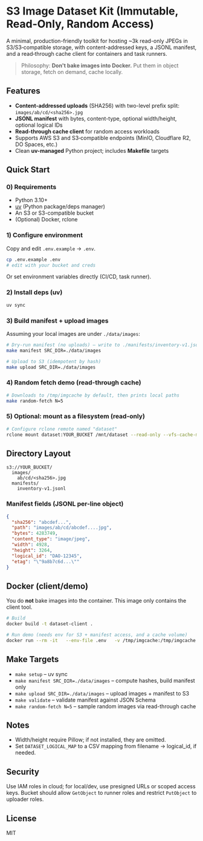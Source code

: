 
# S3 Image Dataset Kit (Immutable, Read-Only, Random Access)

A minimal, production-friendly toolkit for hosting ~3k read-only JPEGs in S3/S3‑compatible storage, with
content-addressed keys, a JSONL manifest, and a read‑through cache client for containers and task runners.

> Philosophy: **Don't bake images into Docker.** Put them in object storage, fetch on demand, cache locally.

## Features
- **Content-addressed uploads** (SHA256) with two-level prefix split: `images/ab/cd/<sha256>.jpg`
- **JSONL manifest** with bytes, content-type, optional width/height, optional logical IDs
- **Read-through cache client** for random access workloads
- Supports AWS S3 and S3‑compatible endpoints (MinIO, Cloudflare R2, DO Spaces, etc.)
- Clean **uv-managed** Python project; includes **Makefile** targets

## Quick Start

### 0) Requirements
- Python 3.10+
- [uv](https://github.com/astral-sh/uv) (Python package/deps manager)
- An S3 or S3-compatible bucket
- (Optional) Docker, rclone

### 1) Configure environment
Copy and edit `.env.example` → `.env`.

```bash
cp .env.example .env
# edit with your bucket and creds
```

Or set environment variables directly (CI/CD, task runner).

### 2) Install deps (uv)
```bash
uv sync
```

### 3) Build manifest + upload images
Assuming your local images are under `./data/images`:

```bash
# Dry-run manifest (no uploads) – write to ./manifests/inventory-v1.jsonl
make manifest SRC_DIR=./data/images

# Upload to S3 (idempotent by hash)
make upload SRC_DIR=./data/images
```

### 4) Random fetch demo (read-through cache)
```bash
# Downloads to /tmp/imgcache by default, then prints local paths
make random-fetch N=5
```

### 5) Optional: mount as a filesystem (read-only)
```bash
# Configure rclone remote named "dataset"
rclone mount dataset:YOUR_BUCKET /mnt/dataset --read-only --vfs-cache-mode full
```

## Directory Layout
```
s3://YOUR_BUCKET/
  images/
    ab/cd/<sha256>.jpg
  manifests/
    inventory-v1.jsonl
```

### Manifest fields (JSONL per-line object)
```json
{
  "sha256": "abcdef...",
  "path": "images/ab/cd/abcdef....jpg",
  "bytes": 4283749,
  "content_type": "image/jpeg",
  "width": 4928,
  "height": 3264,
  "logical_id": "DAO-12345",
  "etag": "\"9a8b7c6d...\""
}
```

## Docker (client/demo)
You do **not** bake images into the container. This image only contains the client tool.

```bash
# Build
docker build -t dataset-client .

# Run demo (needs env for S3 + manifest access, and a cache volume)
docker run --rm -it   --env-file .env   -v /tmp/imgcache:/tmp/imgcache   dataset-client   python -m dataset_tool.scripts.random_fetch --n 3
```

## Make Targets
- `make setup` – uv sync
- `make manifest SRC_DIR=./data/images` – compute hashes, build manifest only
- `make upload SRC_DIR=./data/images` – upload images + manifest to S3
- `make validate` – validate manifest against JSON Schema
- `make random-fetch N=5` – sample random images via read-through cache

## Notes
- Width/height require Pillow; if not installed, they are omitted.
- Set `DATASET_LOGICAL_MAP` to a CSV mapping from filename → logical_id, if needed.

## Security
Use IAM roles in cloud; for local/dev, use presigned URLs or scoped access keys.
Bucket should allow `GetObject` to runner roles and restrict `PutObject` to uploader roles.

## License
MIT
